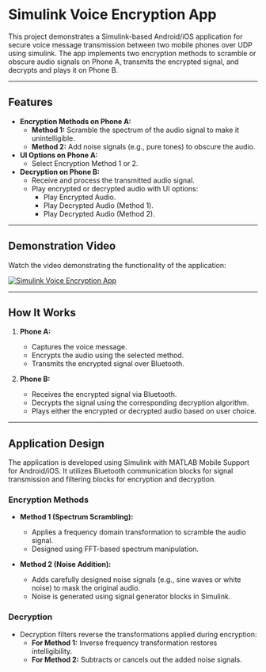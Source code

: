 # Simulink Voice Encryption App

This project demonstrates a Simulink-based Android/iOS application for secure voice message transmission between two mobile phones over UDP using simulink. The app implements two encryption methods to scramble or obscure audio signals on Phone A, transmits the encrypted signal, and decrypts and plays it on Phone B.

---

## Features
- **Encryption Methods on Phone A:**
  - **Method 1:** Scramble the spectrum of the audio signal to make it unintelligible.
  - **Method 2:** Add noise signals (e.g., pure tones) to obscure the audio.
- **UI Options on Phone A:**
  - Select Encryption Method 1 or 2.
- **Decryption on Phone B:**
  - Receive and process the transmitted audio signal.
  - Play encrypted or decrypted audio with UI options:
    - Play Encrypted Audio.
    - Play Decrypted Audio (Method 1).
    - Play Decrypted Audio (Method 2).

---

## Demonstration Video
Watch the video demonstrating the functionality of the application:

[![Simulink Voice Encryption App](https://github.com/user-attachments/assets/6b88f9b5-3da6-4508-826c-17e033e8352d)](https://drive.google.com/file/d/15KiptKElkYoHw33UZ_5sMiU2KeJ5KjNq/view?usp=sharing)

---

## How It Works
1. **Phone A:**
   - Captures the voice message.
   - Encrypts the audio using the selected method.
   - Transmits the encrypted signal over Bluetooth.

2. **Phone B:**
   - Receives the encrypted signal via Bluetooth.
   - Decrypts the signal using the corresponding decryption algorithm.
   - Plays either the encrypted or decrypted audio based on user choice.

---

## Application Design
The application is developed using Simulink with MATLAB Mobile Support for Android/iOS. It utilizes Bluetooth communication blocks for signal transmission and filtering blocks for encryption and decryption.

### Encryption Methods
- **Method 1 (Spectrum Scrambling):** 
  - Applies a frequency domain transformation to scramble the audio signal.
  - Designed using FFT-based spectrum manipulation.
  
- **Method 2 (Noise Addition):**
  - Adds carefully designed noise signals (e.g., sine waves or white noise) to mask the original audio.
  - Noise is generated using signal generator blocks in Simulink.

### Decryption
- Decryption filters reverse the transformations applied during encryption:
  - **For Method 1:** Inverse frequency transformation restores intelligibility.
  - **For Method 2:** Subtracts or cancels out the added noise signals.
